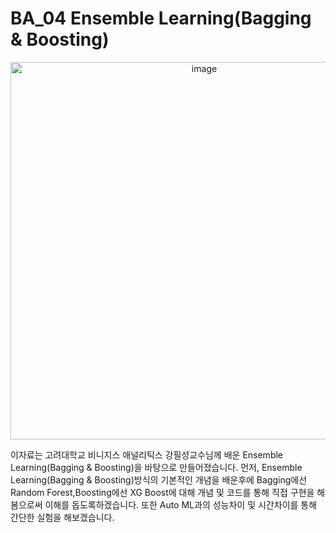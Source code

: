 # BA_04 Ensemble Learning(Bagging & Boosting)

<p align="center"><img width="604" alt="image" src="https://user-images.githubusercontent.com/97882448/204542304-85e7f83d-075c-4d02-b5e8-6e8d77d66987.png">

이자료는 고려대학교 비니지스 애널리틱스 강필성교수님께 배운 Ensemble Learning(Bagging & Boosting)을 바탕으로 만들어졌습니다.
먼저, Ensemble Learning(Bagging & Boosting)방식의 기본적인 개념을 배운후에 Bagging에선 Random Forest,Boosting에선 XG Boost에 대해 개념 및 코드를 통해 직접 구현을 해봄으로써 이해를 돕도록하겠습니다. 또한 Auto ML과의 성능차이 및 시간차이를 통해 간단한 실험을 해보겠습니다.
